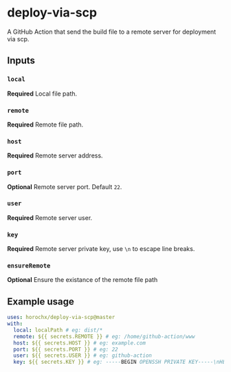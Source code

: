 # deploy-via-scp

A GitHub Action that send the build file to a remote server for deployment via scp.

## Inputs

### `local`

**Required** Local file path.

### `remote`

**Required** Remote file path.

### `host`

**Required** Remote server address.

### `port`

**Optional** Remote server port. Default `22`.

### `user`

**Required** Remote server user.

### `key`

**Required** Remote server private key, use `\n` to escape line breaks.

### `ensureRemote`

**Optional** Ensure the existance of the remote file path

## Example usage

```yaml
uses: horochx/deploy-via-scp@master
with:
  local: localPath # eg: dist/*
  remote: ${{ secrets.REMOTE }} # eg: /home/github-action/www
  host: ${{ secrets.HOST }} # eg: example.com
  port: ${{ secrets.PORT }} # eg: 22
  user: ${{ secrets.USER }} # eg: github-action
  key: ${{ secrets.KEY }} # eg: -----BEGIN OPENSSH PRIVATE KEY-----\nHEIiyzh5cT7hN...
```
